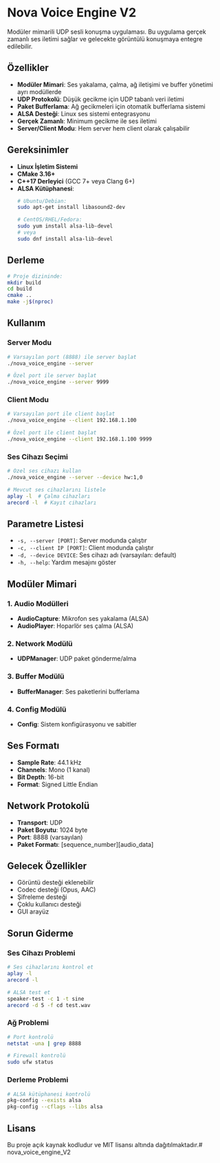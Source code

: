 # Nova Voice Engine V2

Modüler mimarili UDP sesli konuşma uygulaması. Bu uygulama gerçek zamanlı ses iletimi sağlar ve gelecekte görüntülü konuşmaya entegre edilebilir.

## Özellikler

- **Modüler Mimari**: Ses yakalama, çalma, ağ iletişimi ve buffer yönetimi ayrı modüllerde
- **UDP Protokolü**: Düşük gecikme için UDP tabanlı veri iletimi
- **Paket Bufferlama**: Ağ gecikmeleri için otomatik bufferlama sistemi
- **ALSA Desteği**: Linux ses sistemi entegrasyonu
- **Gerçek Zamanlı**: Minimum gecikme ile ses iletimi
- **Server/Client Modu**: Hem server hem client olarak çalışabilir

## Gereksinimler

- **Linux İşletim Sistemi**
- **CMake 3.16+**
- **C++17 Derleyici** (GCC 7+ veya Clang 6+)
- **ALSA Kütüphanesi**:
  ```bash
  # Ubuntu/Debian:
  sudo apt-get install libasound2-dev
  
  # CentOS/RHEL/Fedora:
  sudo yum install alsa-lib-devel
  # veya
  sudo dnf install alsa-lib-devel
  ```

## Derleme

```bash
# Proje dizininde:
mkdir build
cd build
cmake ..
make -j$(nproc)
```

## Kullanım

### Server Modu
```bash
# Varsayılan port (8888) ile server başlat
./nova_voice_engine --server

# Özel port ile server başlat
./nova_voice_engine --server 9999
```

### Client Modu
```bash
# Varsayılan port ile client başlat
./nova_voice_engine --client 192.168.1.100

# Özel port ile client başlat
./nova_voice_engine --client 192.168.1.100 9999
```

### Ses Cihazı Seçimi
```bash
# Özel ses cihazı kullan
./nova_voice_engine --server --device hw:1,0

# Mevcut ses cihazlarını listele
aplay -l  # Çalma cihazları
arecord -l  # Kayıt cihazları
```

## Parametre Listesi

- `-s, --server [PORT]`: Server modunda çalıştır
- `-c, --client IP [PORT]`: Client modunda çalıştır  
- `-d, --device DEVICE`: Ses cihazı adı (varsayılan: default)
- `-h, --help`: Yardım mesajını göster

## Modüler Mimari

### 1. Audio Modülleri
- **AudioCapture**: Mikrofon ses yakalama (ALSA)
- **AudioPlayer**: Hoparlör ses çalma (ALSA)

### 2. Network Modülü
- **UDPManager**: UDP paket gönderme/alma

### 3. Buffer Modülü  
- **BufferManager**: Ses paketlerini bufferlama

### 4. Config Modülü
- **Config**: Sistem konfigürasyonu ve sabitler

## Ses Formatı

- **Sample Rate**: 44.1 kHz
- **Channels**: Mono (1 kanal)
- **Bit Depth**: 16-bit
- **Format**: Signed Little Endian

## Network Protokolü

- **Transport**: UDP
- **Paket Boyutu**: 1024 byte
- **Port**: 8888 (varsayılan)
- **Paket Formatı**: [sequence_number][audio_data]

## Gelecek Özellikler

- Görüntü desteği eklenebilir
- Codec desteği (Opus, AAC)
- Şifreleme desteği
- Çoklu kullanıcı desteği
- GUI arayüz

## Sorun Giderme

### Ses Cihazı Problemi
```bash
# Ses cihazlarını kontrol et
aplay -l
arecord -l

# ALSA test et
speaker-test -c 1 -t sine
arecord -d 5 -f cd test.wav
```

### Ağ Problemi
```bash
# Port kontrolü
netstat -una | grep 8888

# Firewall kontrolü
sudo ufw status
```

### Derleme Problemi
```bash
# ALSA kütüphanesi kontrolü
pkg-config --exists alsa
pkg-config --cflags --libs alsa
```

## Lisans

Bu proje açık kaynak kodludur ve MIT lisansı altında dağıtılmaktadır.# nova_voice_engine_V2
